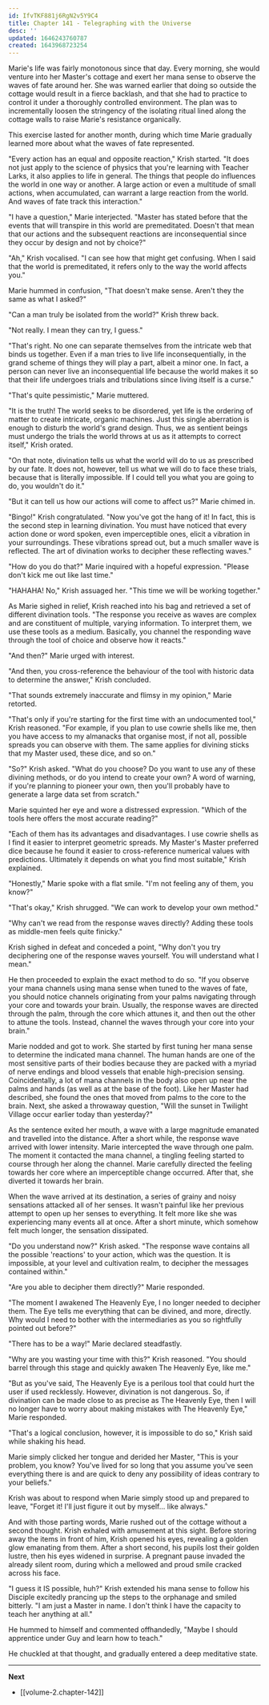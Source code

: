 ```yaml
---
id: IfvTKF881j6RgN2v5Y9C4
title: Chapter 141 - Telegraphing with the Universe
desc: ''
updated: 1646243760787
created: 1643968723254
---
```


Marie's life was fairly monotonous since that day. Every morning, she would venture into her Master's cottage and exert her mana sense to observe the waves of fate around her. She was warned earlier that doing so outside the cottage would result in a fierce backlash, and that she had to practice to control it under a thoroughly controlled environment. The plan was to incrementally loosen the stringency of the isolating ritual lined along the cottage walls to raise Marie's resistance organically.

This exercise lasted for another month, during which time Marie gradually learned more about what the waves of fate represented.

"Every action has an equal and opposite reaction," Krish started. "It does not just apply to the science of physics that you're learning with Teacher Larks, it also applies to life in general. The things that people do influences the world in one way or another. A large action or even a multitude of small actions, when accumulated, can warrant a large reaction from the world. And waves of fate track this interaction."

"I have a question," Marie interjected. "Master has stated before that the events that will transpire in this world are premeditated. Doesn't that mean that our actions and the subsequent reactions are inconsequential since they occur by design and not by choice?"

"Ah," Krish vocalised. "I can see how that might get confusing. When I said that the world is premeditated, it refers only to the way the world affects you."

Marie hummed in confusion, "That doesn't make sense. Aren't they the same as what I asked?"

"Can a man truly be isolated from the world?" Krish threw back.

"Not really. I mean they can try, I guess."

"That's right. No one can separate themselves from the intricate web that binds us together. Even if a man tries to live life inconsequentially, in the grand scheme of things they will play a part, albeit a minor one. In fact, a person can never live an inconsequential life because the world makes it so that their life undergoes trials and tribulations since living itself is a curse."

"That's quite pessimistic," Marie muttered.

"It is the truth! The world seeks to be disordered, yet life is the ordering of matter to create intricate, organic machines. Just this single aberration is enough to disturb the world's grand design. Thus, we as sentient beings must undergo the trials the world throws at us as it attempts to correct itself," Krish orated.

"On that note, divination tells us what the world will do to us as prescribed by our fate. It does not, however, tell us what we will do to face these trials, because that is literally impossible. If I could tell you what you are going to do, you wouldn't do it."

"But it can tell us how our actions will come to affect us?" Marie chimed in.

"Bingo!" Krish congratulated. "Now you've got the hang of it! In fact, this is the second step in learning divination. You must have noticed that every action done or word spoken, even imperceptible ones, elicit a vibration in your surroundings. These vibrations spread out, but a much smaller wave is reflected. The art of divination works to decipher these reflecting waves."

"How do you do that?" Marie inquired with a hopeful expression. "Please don't kick me out like last time."

"HAHAHA! No," Krish assuaged her. "This time we will be working together."

As Marie sighed in relief, Krish reached into his bag and retrieved a set of different divination tools. "The response you receive as waves are complex and are constituent of multiple, varying information. To interpret them, we use these tools as a medium. Basically, you channel the responding wave through the tool of choice and observe how it reacts."

"And then?" Marie urged with interest.

"And then, you cross-reference the behaviour of the tool with historic data to determine the answer," Krish concluded.

"That sounds extremely inaccurate and flimsy in my opinion," Marie retorted.

"That's only if you're starting for the first time with an undocumented tool," Krish reasoned. "For example, if you plan to use cowrie shells like me, then you have access to my almanacks that organise most, if not all, possible spreads you can observe with them. The same applies for divining sticks that my Master used, these dice, and so on."

"So?" Krish asked. "What do you choose? Do you want to use any of these divining methods, or do you intend to create your own? A word of warning, if you're planning to pioneer your own, then you'll probably have to generate a large data set from scratch."

Marie squinted her eye and wore a distressed expression. "Which of the tools here offers the most accurate reading?"

"Each of them has its advantages and disadvantages. I use cowrie shells as I find it easier to interpret geometric spreads. My Master's Master preferred dice because he found it easier to cross-reference numerical values with predictions. Ultimately it depends on what you find most suitable," Krish explained.

"Honestly," Marie spoke with a flat smile. "I'm not feeling any of them, you know?"

"That's okay," Krish shrugged. "We can work to develop your own method."

"Why can't we read from the response waves directly? Adding these tools as middle-men feels quite finicky."

Krish sighed in defeat and conceded a point, "Why don't you try deciphering one of the response waves yourself. You will understand what I mean."

He then proceeded to explain the exact method to do so. "If you observe your mana channels using mana sense when tuned to the waves of fate, you should notice channels originating from your palms navigating through your core and towards your brain. Usually, the response waves are directed through the palm, through the core which attunes it, and then out the other to attune the tools. Instead, channel the waves through your core into your brain."

Marie nodded and got to work. She started by first tuning her mana sense to determine the indicated mana channel. The human hands are one of the most sensitive parts of their bodies because they are packed with a myriad of nerve endings and blood vessels that enable high-precision sensing. Coincidentally, a lot of mana channels in the body also open up near the palms and hands (as well as at the base of the foot). Like her Master had described, she found the ones that moved from palms to the core to the brain. Next, she asked a throwaway question, "Will the sunset in Twilight Village occur earlier today than yesterday?"

As the sentence exited her mouth, a wave with a large magnitude emanated and travelled into the distance. After a short while, the response wave arrived with lower intensity. Marie intercepted the wave through one palm. The moment it contacted the mana channel, a tingling feeling started to course through her along the channel. Marie carefully directed the feeling towards her core where an imperceptible change occurred. After that, she diverted it towards her brain.

When the wave arrived at its destination, a series of grainy and noisy sensations attacked all of her senses. It wasn't painful like her previous attempt to open up her senses to everything. It felt more like she was experiencing many events all at once. After a short minute, which somehow felt much longer, the sensation dissipated.

"Do you understand now?" Krish asked. "The response wave contains all the possible 'reactions' to your action, which was the question. It is impossible, at your level and cultivation realm, to decipher the messages contained within."

"Are you able to decipher them directly?" Marie responded.

"The moment I awakened The Heavenly Eye, I no longer needed to decipher them. The Eye tells me everything that can be divined, and more, directly. Why would I need to bother with the intermediaries as you so rightfully pointed out before?"

"There has to be a way!" Marie declared steadfastly.

"Why are you wasting your time with this?" Krish reasoned. "You should barrel through this stage and quickly awaken The Heavenly Eye, like me."

"But as you've said, The Heavenly Eye is a perilous tool that could hurt the user if used recklessly. However, divination is not dangerous. So, if divination can be made close to as precise as The Heavenly Eye, then I will no longer have to worry about making mistakes with The Heavenly Eye," Marie responded.

"That's a logical conclusion, however, it is impossible to do so," Krish said while shaking his head.

Marie simply clicked her tongue and derided her Master, "This is your problem, you know? You've lived for so long that you assume you've seen everything there is and are quick to deny any possibility of ideas contrary to your beliefs."

Krish was about to respond when Marie simply stood up and prepared to leave, "Forget it! I'll just figure it out by myself... like always."

And with those parting words, Marie rushed out of the cottage without a second thought. Krish exhaled with amusement at this sight. Before storing away the items in front of him, Krish opened his eyes, revealing a golden glow emanating from them. After a short second, his pupils lost their golden lustre, then his eyes widened in surprise. A pregnant pause invaded the already silent room, during which a mellowed and proud smile cracked across his face.

"I guess it IS possible, huh?" Krish extended his mana sense to follow his Disciple excitedly prancing up the steps to the orphanage and smiled bitterly. "I am just a Master in name. I don't think I have the capacity to teach her anything at all."

He hummed to himself and commented offhandedly, "Maybe I should apprentice under Guy and learn how to teach."

He chuckled at that thought, and gradually entered a deep meditative state.

____

**Next**
* [[volume-2.chapter-142]]